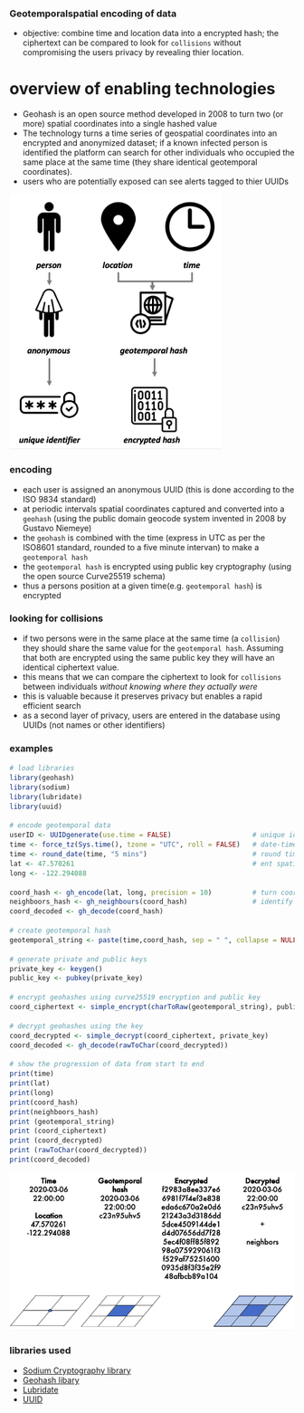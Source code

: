 ### Geotemporalspatial encoding of data
* objective: combine time and location data into a encrypted hash; the ciphertext can be compared to look for ```collisions``` without compromising the users privacy by revealing thier location.

# overview of enabling technologies
* Geohash is an open source method developed in 2008 to turn two (or more) spatial coordinates into a single hashed value
* The technology turns a time series of geospatial coordinates into an encrypted and anonymized dataset; if a known infected person is identified the platform can search for other individuals who occupied the same place at the same time (they share identical geotemporal coordinates).
* users who are potentially exposed can see alerts tagged to thier UUIDs

![overview of technology](https://github.com/nickmmark/infection-tracking/blob/master/technology_idea.png)

### encoding
* each user is assigned an anonymous UUID (this is done according to the ISO 9834 standard)
* at periodic intervals spatial coordinates captured and converted into a ```geohash``` (using the public domain geocode system invented in 2008 by Gustavo Niemeye)
* the ```geohash``` is combined with the time (express in UTC as per the ISO8601 standard, rounded to a five minute intervan) to make a ```geotemporal hash```
* the ```geotemporal hash``` is encrypted using public key cryptography (using the open source Curve25519 schema)
* thus a persons position at a given time(e.g. ```geotemporal hash```) is encrypted

### looking for collisions
* if two persons were in the same place at the same time (a ```collision```) they should share the same value for the ```geotemporal hash```. Assuming that both are encrypted using the same public key they will have an identical ciphertext value.
* this means that we can compare the ciphertext to look for ```collisions``` between individuals _without knowing where they actually were_
* this is valuable because it preserves privacy but enables a rapid efficient search
* as a second layer of privacy, users are entered in the database using UUIDs (not names or other identifiers)


### examples
```R
# load libraries
library(geohash)
library(sodium)
library(lubridate)
library(uuid)

# encode geotemporal data
userID <- UUIDgenerate(use.time = FALSE)                    # unique identifier, using ISO 9834 standard
time <- force_tz(Sys.time(), tzone = "UTC", roll = FALSE)   # date-time in UTC, using ISO 8601 standard
time <- round_date(time, "5 mins")                          # round time to 5 minute blocks
lat <- 47.570261                                            # ent spatial coordinates
long <- -122.294088

coord_hash <- gh_encode(lat, long, precision = 10)          # turn coordinates into geohash
neighboors_hash <- gh_neighbours(coord_hash)                # identify neighbooring squares
coord_decoded <- gh_decode(coord_hash)

# create geotemporal hash
geotemporal_string <- paste(time,coord_hash, sep = " ", collapse = NULL) # combine the time and coordinates together

# generate private and public keys
private_key <- keygen()
public_key <- pubkey(private_key)

# encrypt geohashes using curve25519 encryption and public key
coord_ciphertext <- simple_encrypt(charToRaw(geotemporal_string), public_key)

# decrypt geohashes using the key
coord_decrypted <- simple_decrypt(coord_ciphertext, private_key)
coord_decoded <- gh_decode(rawToChar(coord_decrypted))

# show the progression of data from start to end
print(time)
print(lat)
print(long)
print(coord_hash)
print(neighboors_hash)
print (geotemporal_string)
print (coord_ciphertext)
print (coord_decrypted)
print (rawToChar(coord_decrypted))
print(coord_decoded)
```

![](https://github.com/nickmmark/infection-tracking/blob/master/technology_example.png)


### libraries used
* [Sodium Cryptography library](https://cran.r-project.org/web/packages/sodium/vignettes/intro.html)
* [Geohash libary](https://www.rdocumentation.org/packages/geohash/versions/0.3.0)
* [Lubridate](https://cran.r-project.org/web/packages/lubridate/index.html)
* [UUID](https://cran.r-project.org/web/packages/uuid/index.html)

